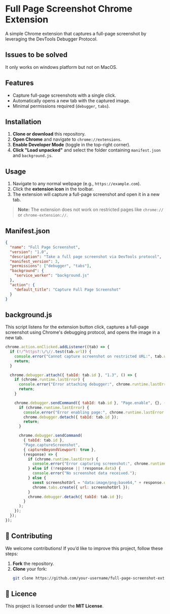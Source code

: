 # Full Page Screenshot Chrome Extension

A simple Chrome extension that captures a full-page screenshot by leveraging the DevTools Debugger Protocol.

## Issues to be solved

It only works on windows platform but not on MacOS.

## Features
- Capture full-page screenshots with a single click.
- Automatically opens a new tab with the captured image.
- Minimal permissions required (`debugger`, `tabs`).

## Installation

1. **Clone or download** this repository.
2. **Open Chrome** and navigate to `chrome://extensions`.
3. **Enable Developer Mode** (toggle in the top-right corner).
4. **Click "Load unpacked"** and select the folder containing `manifest.json` and `background.js`.

## Usage

1. Navigate to any normal webpage (e.g., `https://example.com`).
2. Click the **extension icon** in the toolbar.
3. The extension will capture a full-page screenshot and open it in a new tab.

> **Note:** The extension does not work on restricted pages like `chrome://` or `chrome-extension://`.

## Manifest.json
```json
{
  "name": "Full Page Screenshot",
  "version": "1.0",
  "description": "Take a full page screenshot via DevTools protocol",
  "manifest_version": 3,
  "permissions": ["debugger", "tabs"],
  "background": {
    "service_worker": "background.js"
  },
  "action": {
    "default_title": "Capture Full Page Screenshot"
  }
}
```

## background.js
This script listens for the extension button click, captures a full-page screenshot using Chrome's debugging protocol, and opens the image in a new tab.

```js
chrome.action.onClicked.addListener((tab) => {
  if (!/^https?:\/\//.test(tab.url)) {
    console.error("Cannot capture screenshot on restricted URL:", tab.url);
    return;
  }

  chrome.debugger.attach({ tabId: tab.id }, "1.3", () => {
    if (chrome.runtime.lastError) {
      console.error("Error attaching debugger:", chrome.runtime.lastError.message);
      return;
    }

    chrome.debugger.sendCommand({ tabId: tab.id }, "Page.enable", {}, () => {
      if (chrome.runtime.lastError) {
        console.error("Error enabling page:", chrome.runtime.lastError.message);
        chrome.debugger.detach({ tabId: tab.id });
        return;
      }

      chrome.debugger.sendCommand(
        { tabId: tab.id },
        "Page.captureScreenshot",
        { captureBeyondViewport: true },
        (response) => {
          if (chrome.runtime.lastError) {
            console.error("Error capturing screenshot:", chrome.runtime.lastError.message);
          } else if (!response || !response.data) {
            console.error("No screenshot data received.");
          } else {
            const screenshotUrl = "data:image/png;base64," + response.data;
            chrome.tabs.create({ url: screenshotUrl });
          }
          chrome.debugger.detach({ tabId: tab.id });
        }
      );
    });
  });
});
```

## 🤝 Contributing

We welcome contributions! If you’d like to improve this project, follow these steps:

1. **Fork** the repository.
2. **Clone** your fork:
   ```sh
   git clone https://github.com/your-username/full-page-screenshot-extension.git

## 📜 Licence

This project is licensed under the **MIT License**.
